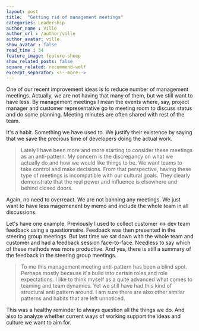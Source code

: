 ```yaml
---
layout: post
title:  "Getting rid of management meetings"
categories: Leadership
author_name : Ville
author_url : /author/ville
author_avatar: ville
show_avatar : false
read_time : 34
feature_image: feature-sheep
show_related_posts: false
square_related: recommend-wolf
excerpt_separator: <!--more-->
---
```


One of our recent improvement ideas is to reduce number of management meetings. Actually, we are not having that many of them, but we still want to have less. By management meetings I mean the events where, say, project manager and customer representative go to meeting room to discuss status and do some planning. Meeting minutes are often shared with rest of the team.

It's a habit. Something we have used to. We justify their existence by saying that we save the precious time of developers doing the actual work. 

>Lately I have been more and more starting to consider these meetings as an anti-pattern. My concern is the discrepancy on what we actually do and how we would like things to be. We want teams to take control and make decisions. From that perspective, having these type of meetings is incompatible with our cultural goals. They clearly demonstrate that the real power and influence is elsewhere and behind closed doors.

Again, no need to overreact. We are not banning any meetings. We just want to have less magemenent by memo and include the whole team in all discussions. 

Let's have one example. Previously I used to collect customer <-> dev team feedback using a questionnaire. Feedback was then presented in the steering group meetings. But last time we sat down with the whole team and customer and had a feedback session face-to-face. Needless to say which of these methods was more productive. And yes, there is still a summary of the feedback in the steering group meetings.

>To me this management meeting anti-pattern has been a blind spot. Perhaps mostly because it's build into certain roles and role expectations. I like to think myself as a quite advanced what comes to teaming and team dynamics. Yet we still have had this kind of structural anti pattern around. I am sure there are also other similar patterns and habits that are left unnoticed.

This was a healthy reminder to always question all the things we do. And also to analyze whether current ways of working support the ideas and culture we want to aim for.